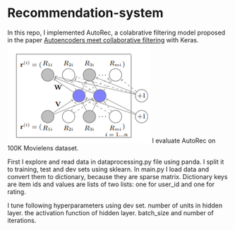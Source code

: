 # Recommendation-system
In this repo, I implemented AutoRec, a colabrative filtering model proposed in the paper [Autoencoders meet collaborative filtering](http://users.cecs.anu.edu.au/~u5098633/papers/www15.pdf) with Keras.
![](/autorec.png)
I evaluate AutoRec on 100K Movielens dataset.

First I explore and read data in dataprocessing.py  file using panda. I split it to training, test and dev sets using sklearn. In main.py I load data and convert them to dictionary, because they are sparse matrix. Dictionary keys are item ids and values are lists of two lists: one for user_id and one for rating.

I tune following hyperparameters using dev set. number of units in hidden layer. the activation function of hidden layer. batch_size and number of iterations.

